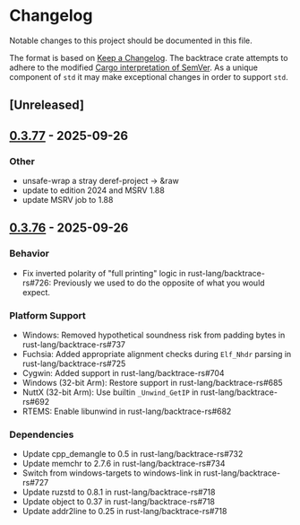 # Changelog

Notable changes to this project should be documented in this file.

The format is based on [Keep a Changelog](https://keepachangelog.com/en/1.0.0/).
The backtrace crate attempts to adhere to the modified [Cargo interpretation of SemVer](https://doc.rust-lang.org/cargo/reference/resolver.html#semver-compatibility).
As a unique component of `std` it may make exceptional changes in order to support `std`.

## [Unreleased]

## [0.3.77](https://github.com/rust-lang/backtrace-rs/compare/backtrace-v0.3.76...backtrace-v0.3.77) - 2025-09-26

### Other

- unsafe-wrap a stray deref-project -> &raw
- update to edition 2024 and MSRV 1.88
- update MSRV job to 1.88

## [0.3.76](https://github.com/rust-lang/backtrace-rs/compare/backtrace-v0.3.75...backtrace-v0.3.76) - 2025-09-26

### Behavior
- Fix inverted polarity of "full printing" logic in rust-lang/backtrace-rs#726:
  Previously we used to do the opposite of what you would expect.

### Platform Support

- Windows: Removed hypothetical soundness risk from padding bytes in rust-lang/backtrace-rs#737
- Fuchsia: Added appropriate alignment checks during `Elf_Nhdr` parsing in rust-lang/backtrace-rs#725
- Cygwin: Added support in rust-lang/backtrace-rs#704
- Windows (32-bit Arm): Restore support in rust-lang/backtrace-rs#685
- NuttX (32-bit Arm): Use builtin `_Unwind_GetIP` in rust-lang/backtrace-rs#692
- RTEMS: Enable libunwind in rust-lang/backtrace-rs#682

### Dependencies

- Update cpp_demangle to 0.5 in rust-lang/backtrace-rs#732
- Update memchr to 2.7.6 in rust-lang/backtrace-rs#734
- Switch from windows-targets to windows-link in rust-lang/backtrace-rs#727
- Update ruzstd to 0.8.1 in rust-lang/backtrace-rs#718
- Update object to 0.37 in rust-lang/backtrace-rs#718
- Update addr2line to 0.25 in rust-lang/backtrace-rs#718
